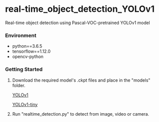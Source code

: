 # real-time_object_detection_YOLOv1
Real-time object detection using Pascal-VOC-pretrained YOLOv1 model
### Environment

- python==3.6.5
- tensorflow==1.12.0
- opencv-python


### Getting Started

1. Download the required model's .ckpt files and place in the "models" folder.

   [YOLOv1](https://drive.google.com/file/d/0B2JbaJSrWLpza08yS2FSUnV2dlE/view?usp=sharing)

   [YOLOv1-tiny](https://drive.google.com/file/d/0B2JbaJSrWLpza0FtQlc3ejhMTTA/view?usp=sharing)

2. Run "realtime_detection.py" to detect from image, video or camera.

